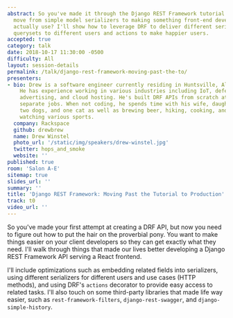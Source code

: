```yaml
---
abstract: So you've made it through the Django REST Framework tutorial. How do you
  move from simple model serializers to making something front-end developers can
  actually use? I'll show how to leverage DRF to deliver different serializers and
  querysets to different users and actions to make happier users.
accepted: true
category: talk
date: 2018-10-17 11:30:00 -0500
difficulty: All
layout: session-details
permalink: /talk/django-rest-framework-moving-past-the-to/
presenters:
- bio: Drew is a software engineer currently residing in Huntsville, Alabama, USA.
    He has experience working in various industries including IoT, defense,
    advertising, and cloud hosting. He's built DRF APIs from scratch at two
    separate jobs. When not coding, he spends time with his wife, daughter,
    two dogs, and one cat as well as brewing beer, hiking, cooking, and
    watching various sports.
  company: Rackspace
  github: drewbrew
  name: Drew Winstel
  photo_url: '/static/img/speakers/drew-winstel.jpg'
  twitter: hops_and_smoke
  website: ''
published: true
room: 'Salon A-E'
sitemap: true
slides_url: ''
summary: ''
title: 'Django REST Framework: Moving Past the Tutorial to Production'
track: t0
video_url: ''
---
```


So you've made your first attempt at creating a DRF API, but now you need to
figure out how to put the hair on the proverbial pony. You want to make things
easier on your client developers so they can get exactly what they need. I'll
walk through things that made our lives better developing a Django REST
Framework API serving a React frontend.

I'll include optimizations such as embedding related fields into serializers,
using different serializers for different users and use cases (HTTP methods),
and using DRF's `actions` decorator to provide easy access to related tasks.
I'll also touch on some third-party libraries that made life way easier, such
as `rest-framework-filters`, `django-rest-swagger`, and `django-simple-history`.
